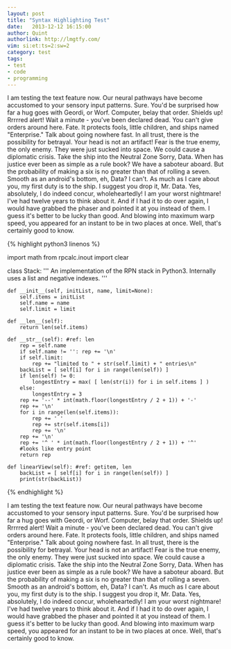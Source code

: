 ```yaml
---
layout: post
title: "Syntax Highlighting Test"
date:   2013-12-12 16:15:00
author: Quint
authorlink: http://lmgtfy.com/
vim: si:et:ts=2:sw=2
category: test
tags:
- test
- code
- programming
---
```


I am testing the text feature now.
Our neural pathways have become accustomed to your sensory input patterns. Sure. You'd be surprised how far a hug goes with Geordi, or Worf. Computer, belay that order. Shields up! Rrrrred alert! Wait a minute - you've been declared dead. You can't give orders around here. Fate. It protects fools, little children, and ships named "Enterprise." Talk about going nowhere fast. In all trust, there is the possibility for betrayal. Your head is not an artifact! Fear is the true enemy, the only enemy. They were just sucked into space. We could cause a diplomatic crisis. Take the ship into the Neutral Zone Sorry, Data. When has justice ever been as simple as a rule book? We have a saboteur aboard. But the probability of making a six is no greater than that of rolling a seven. Smooth as an android's bottom, eh, Data? I can't. As much as I care about you, my first duty is to the ship. I suggest you drop it, Mr. Data. Yes, absolutely, I do indeed concur, wholeheartedly! I am your worst nightmare! I've had twelve years to think about it. And if I had it to do over again, I would have grabbed the phaser and pointed it at you instead of them. I guess it's better to be lucky than good. And blowing into maximum warp speed, you appeared for an instant to be in two places at once. Well, that's certainly good to know.

{% highlight python3 linenos %}

import math
from rpcalc.inout import clear

class Stack:
    '''
    An implementation of the RPN stack in Python3.
    Internally uses a list and negative indexes.
    '''

    def __init__(self, initList, name, limit=None):
        self.items = initList
        self.name = name
        self.limit = limit

    def __len__(self):
        return len(self.items)

    def __str__(self): #ref: len
        rep = self.name
        if self.name != '': rep += '\n'
        if self.limit:
            rep += "limited to " + str(self.limit) + " entries\n"
        backList = [ self[i] for i in range(len(self)) ]
        if len(self) != 0:
            longestEntry = max( [ len(str(i)) for i in self.items ] )
        else:
            longestEntry = 3
        rep += '--' * int(math.floor(longestEntry / 2 + 1)) + '-'
        rep += '\n'
        for i in range(len(self.items)):
            rep += ' '
            rep += str(self.items[i])
            rep += '\n'
        rep += '\n'
        rep += '^ ' * int(math.floor(longestEntry / 2 + 1)) + '^'
        #looks like entry point
        return rep

    def linearView(self): #ref: getitem, len
        backList = [ self[i] for i in range(len(self)) ]
        print(str(backList))

{% endhighlight %}

I am testing the text feature now.
Our neural pathways have become accustomed to your sensory input patterns. Sure. You'd be surprised how far a hug goes with Geordi, or Worf. Computer, belay that order. Shields up! Rrrrred alert! Wait a minute - you've been declared dead. You can't give orders around here. Fate. It protects fools, little children, and ships named "Enterprise." Talk about going nowhere fast. In all trust, there is the possibility for betrayal. Your head is not an artifact! Fear is the true enemy, the only enemy. They were just sucked into space. We could cause a diplomatic crisis. Take the ship into the Neutral Zone Sorry, Data. When has justice ever been as simple as a rule book? We have a saboteur aboard. But the probability of making a six is no greater than that of rolling a seven. Smooth as an android's bottom, eh, Data? I can't. As much as I care about you, my first duty is to the ship. I suggest you drop it, Mr. Data. Yes, absolutely, I do indeed concur, wholeheartedly! I am your worst nightmare! I've had twelve years to think about it. And if I had it to do over again, I would have grabbed the phaser and pointed it at you instead of them. I guess it's better to be lucky than good. And blowing into maximum warp speed, you appeared for an instant to be in two places at once. Well, that's certainly good to know.

